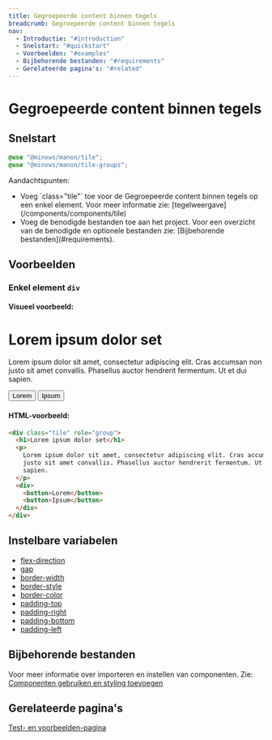 ```yaml
---
title: Gegroepeerde content binnen tegels
breadcrumb: Gegroepeerde content binnen tegels
nav:
  - Introductie: "#introduction"
  - Snelstart: "#quickstart"
  - Voorbeelden: "#examples"
  - Bijbehorende bestanden: "#requirements"
  - Gerelateerde pagina's: "#related"
---
```


<h1 id="introduction">Gegroepeerde content binnen tegels</h1>

<h2 id="quickstart">Snelstart</h2>

```scss
@use "@minvws/manon/tile";
@use "@minvws/manon/tile-groups";
```

<p>Aandachtspunten:</p>
<ul>
  <li>
    Voeg `class="tile"` toe voor de Gegroepeerde content binnen tegels op een
    enkel element. Voor meer informatie zie:
    [tegelweergave](/components/components/tile)
  </li>
  <li>
    Voeg de benodigde bestanden toe aan het project. Voor een overzicht van de benodigde en
    optionele bestanden zie:
    [Bijbehorende bestanden](#requirements).
  </li>
</ul>

<h2 id="examples">Voorbeelden</h2>

### Enkel element `div`

#### Visueel voorbeeld:

<div class="tile" role="group">
  <h1>Lorem ipsum dolor set</h1>
  <p>
    Lorem ipsum dolor sit amet, consectetur adipiscing elit. Cras accumsan non justo sit
    amet convallis. Phasellus auctor hendrerit fermentum. Ut et dui sapien.
  </p>
  <div>
    <button>Lorem</button>
    <button>Ipsum</button>
  </div>
</div>

#### HTML-voorbeeld:

```html
<div class="tile" role="group">
  <h1>Lorem ipsum dolor set</h1>
  <p>
    Lorem ipsum dolor sit amet, consectetur adipiscing elit. Cras accumsan non
    justo sit amet convallis. Phasellus auctor hendrerit fermentum. Ut et dui
    sapien.
  </p>
  <div>
    <button>Lorem</button>
    <button>Ipsum</button>
  </div>
</div>
```

<h2 id="variables">Instelbare variabelen</h2>

<ul>
  <li>
    <a href="/getting-started/installation#flex-direction">flex-direction</a>
  </li>
  <li><a href="/getting-started/installation#gap">gap</a></li>
  <li><a href="/getting-started/installation#border-width">border-width</a></li>
  <li><a href="/getting-started/installation#border-style">border-style</a></li>
  <li><a href="/getting-started/installation#border-color">border-color</a></li>
  <li><a href="/getting-started/installation#padding-top">padding-top</a></li>
  <li>
    <a href="/getting-started/installation#padding-right">padding-right</a>
  </li>
  <li>
    <a href="/getting-started/installation#padding-bottom">padding-bottom</a>
  </li>
  <li><a href="/getting-started/installation#padding-left">padding-left</a></li>
</ul>

<h2 id="requirements">Bijbehorende bestanden</h2>

Voor meer informatie over importeren en instellen van componenten. Zie:
[Componenten gebruiken en styling toevoegen](/getting-started/import-styling)

<h2 id="related">Gerelateerde pagina's</h2>

<a href="/components/tile-groups-test">Test- en voorbeelden-pagina</a>
